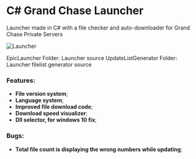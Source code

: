 # C# Grand Chase Launcher
Launcher made in C# with a file checker and auto-downloader for Grand Chase Private Servers

![Launcher](https://i.imgur.com/6ZId82J.png)

EpicLauncher Folder: Launcher source
UpdateListGenerator Folder: Launcher filelist generator source

### Features:
- **File version system**;
- **Language system**;
- **Improved file download code**;
- **Download speed visualizer**;
- **Dll selector, for windows 10 fix**;

### Bugs:
- **Total file count is displaying the wrong numbers while updating**;